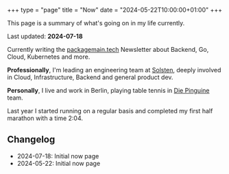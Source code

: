 +++
type = "page"
title = "Now"
date = "2024-05-22T10:00:00+01:00"
+++

This page is a summary of what's going on in my life currently.

Last updated: **2024-07-18**

Currently writing the [packagemain.tech](https://packagemain.tech) Newsletter about Backend, Go, Cloud, Kubernetes and more.

**Professionally**, I'm leading an engineering team at [Solsten](https://solsten.io), deeply involved in Cloud, Infrastructure, Backend and general product dev.

**Personally**, I live and work in Berlin, playing table tennis in [Die Pinguine](http://www.ttc-pinguine.de/) team.

Last year I started running on a regular basis and completed my first half marathon with a time 2:04.

## Changelog

- 2024-07-18: Initial now page
- 2024-05-22: Initial now page